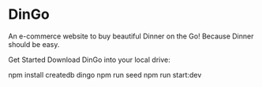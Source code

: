# DinGo
An e-commerce website to buy beautiful Dinner on the Go!  Because Dinner should be easy. 

Get Started
Download DinGo into your local drive:

npm install
createdb dingo
npm run seed
npm run start:dev
